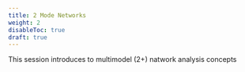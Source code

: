 ```yaml
---
title: 2 Mode Networks
weight: 2
disableToc: true
draft: true
---
```


This session introduces to multimodel (2+) natwork analysis concepts
